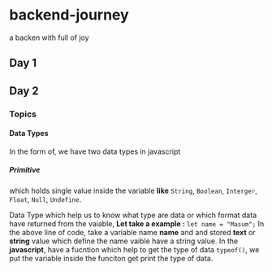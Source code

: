 # backend-journey
a backen with full of joy

## Day 1

## Day 2 
### Topics
#### Data Types

In the form of, we have two data types in javascript 
##### Primitive 
which holds single value inside the variable 
**like** `String`, `Boolean`, `Interger`, `Float`, `Null`, `Undefine`.

Data Type which help us to know what type are data or which format data have returned from the vaiable, 
**Let take a example :**
`
let name = "Masum";
`
In the above line of code, take a variable name __name__ and and stored **text** or **string** value which define the name vaible have a string value.
In the **javascript**, have a fucntion which help to get the type of data `typeof()`, we put the variable inside the funciton get print the type of data.



